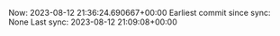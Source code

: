 Now: 2023-08-12 21:36:24.690667+00:00 Earliest commit since sync: None Last sync: 2023-08-12 21:09:08+00:00
